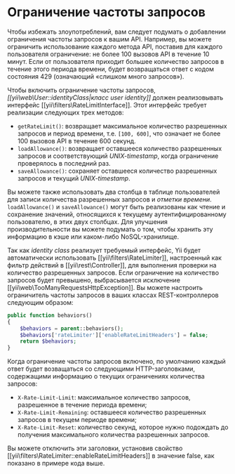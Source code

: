 Ограничение частоты запросов
===============================

Чтобы избежать злоупотреблений, вам следует подумать о добавлении ограничения частоты запросов к вашим API. Например, вы можете ограничить
использование каждого метода API, поставив для каждого пользователя ограничение: не более 100 вызовов API в течение 10 минут. Если от пользователя
приходит большее количество запросов в течение этого периода времени, будет возвращаться ответ с кодом состояния 429 (означающий «слишком много запросов»).

Чтобы включить ограничение частоты запросов, *[[yii\web\User::identityClass|класс user identity]]* должен реализовывать интерфейс [[yii\filters\RateLimitInterface]].
Этот интерфейс требует реализации следующих трех методов:

* `getRateLimit()`: возвращает максимальное количество разрешенных запросов и период времени, т.е. `[100, 600]`, что означает
  не более 100 вызовов API в течение 600 секунд.
* `loadAllowance()`: возвращает оставшееся количество разрешенных запросов и соответствующий *UNIX-timestamp*,
  когда ограничение проверялось в последний раз.
* `saveAllowance()`: сохраняет оставшееся количество разрешенных запросов и текущий *UNIX-timestamp*.

Вы можете также использовать два столбца в таблице пользователей для записи количества разрешенных запросов и *отметки времени*.
`loadAllowance()` и `saveAllowance()` могут быть реализованы как чтение и сохранение значений, относящихся к текущему аутентифицированному пользователю,
в этих двух столбцах. Для улучшения производительности вы можете подумать о том, чтобы хранить эту информацию
в кэше или каком-либо NoSQL-хранилище.

Так как *identity class* реализует требуемый интерфейс, Yii будет автоматически использовать [[yii\filters\RateLimiter]],
настроенный как фильтр действий в [[yii\rest\Controller]], для выполнения проверки на количество разрешенных запросов. Если ограничение на количество
запросов будет превышено, выбрасывается исключение [[yii\web\TooManyRequestsHttpException]]. Вы можете настроить ограничитель частоты запросов
в ваших классах REST-контроллеров следующим образом:

```php
public function behaviors()
{
    $behaviors = parent::behaviors();
    $behaviors['rateLimiter']['enableRateLimitHeaders'] = false;
    return $behaviors;
}
```

Когда ограничение частоты запросов включено, по умолчанию каждый ответ будет возващаться со следующими HTTP-заголовками, содержащими
информацию о текущих ограничениях количества запросов:

* `X-Rate-Limit-Limit`: максимальное количество запросов, разрешенное в течение периода времени;
* `X-Rate-Limit-Remaining`: оставшееся количество разрешенных запросов в текущем периоде времени;
* `X-Rate-Limit-Reset`: количество секунд, которое нужно подождать до получения максимального количества разрешенных запросов.

Вы можете отключить эти заголовки, установив свойство [[yii\filters\RateLimiter::enableRateLimitHeaders]] в значение false,
как показано в примере кода выше.
